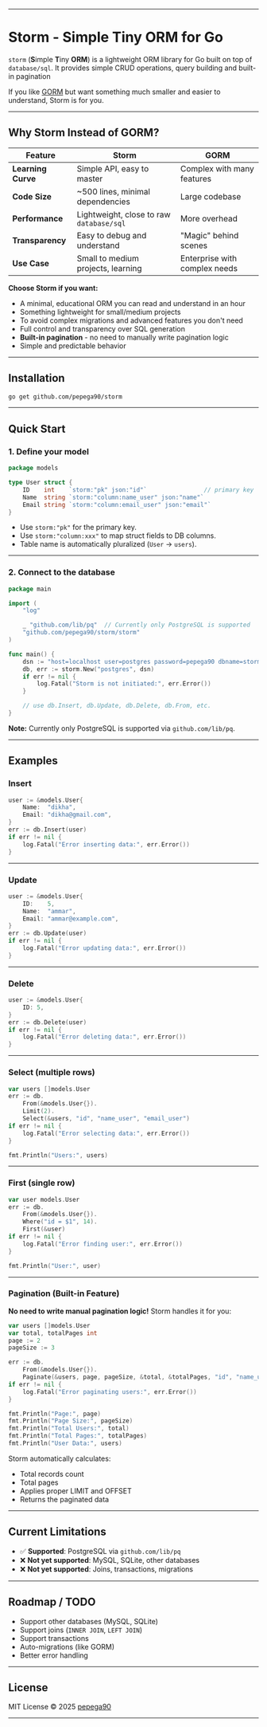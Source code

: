 
---
# Storm - Simple Tiny ORM for Go

`storm` (**S**imple **T**iny **ORM**) is a lightweight ORM library for Go built on top of `database/sql`.
It provides simple CRUD operations, query building and built-in pagination

If you like [GORM](https://gorm.io/) but want something much smaller and easier to understand, Storm is for you.

---

## Why Storm Instead of GORM?

| Feature | Storm | GORM |
|---------|-------|------|
| **Learning Curve** | Simple API, easy to master | Complex with many features |
| **Code Size** | ~500 lines, minimal dependencies | Large codebase |
| **Performance** | Lightweight, close to raw `database/sql` | More overhead |
| **Transparency** | Easy to debug and understand | "Magic" behind scenes |
| **Use Case** | Small to medium projects, learning | Enterprise with complex needs |

**Choose Storm if you want:**
- A minimal, educational ORM you can read and understand in an hour
- Something lightweight for small/medium projects
- To avoid complex migrations and advanced features you don't need
- Full control and transparency over SQL generation
- **Built-in pagination** - no need to manually write pagination logic
- Simple and predictable behavior

---

## Installation

```bash
go get github.com/pepega90/storm
```

---

## Quick Start

### 1. Define your model

```go
package models

type User struct {
	ID    int    `storm:"pk" json:"id"`                // primary key
	Name  string `storm:"column:name_user" json:"name"`
	Email string `storm:"column:email_user" json:"email"`
}
```

* Use `storm:"pk"` for the primary key.
* Use `storm:"column:xxx"` to map struct fields to DB columns.
* Table name is automatically pluralized (`User` → `users`).

---

### 2. Connect to the database

```go
package main

import (
	"log"

	_ "github.com/lib/pq"  // Currently only PostgreSQL is supported
	"github.com/pepega90/storm/storm"
)

func main() {
	dsn := "host=localhost user=postgres password=pepega90 dbname=storm_db port=5432 sslmode=disable TimeZone=Asia/Jakarta"
	db, err := storm.New("postgres", dsn)
	if err != nil {
		log.Fatal("Storm is not initiated:", err.Error())
	}

	// use db.Insert, db.Update, db.Delete, db.From, etc.
}
```

**Note:** Currently only PostgreSQL is supported via `github.com/lib/pq`.

---

## Examples

### Insert

```go
user := &models.User{
	Name:  "dikha",
	Email: "dikha@gmail.com",
}
err := db.Insert(user)
if err != nil {
	log.Fatal("Error inserting data:", err.Error())
}
```

---

### Update

```go
user := &models.User{
	ID:    5,
	Name:  "ammar",
	Email: "ammar@example.com",
}
err := db.Update(user)
if err != nil {
	log.Fatal("Error updating data:", err.Error())
}
```

---

### Delete

```go
user := &models.User{
	ID: 5,
}
err := db.Delete(user)
if err != nil {
	log.Fatal("Error deleting data:", err.Error())
}
```

---

### Select (multiple rows)

```go
var users []models.User
err := db.
	From(&models.User{}).
	Limit(2).
	Select(&users, "id", "name_user", "email_user")
if err != nil {
	log.Fatal("Error selecting data:", err.Error())
}

fmt.Println("Users:", users)
```

---

### First (single row)

```go
var user models.User
err := db.
	From(&models.User{}).
	Where("id = $1", 14).
	First(&user)
if err != nil {
	log.Fatal("Error finding user:", err.Error())
}

fmt.Println("User:", user)
```

---

### Pagination (Built-in Feature)

**No need to write manual pagination logic!** Storm handles it for you:

```go
var users []models.User
var total, totalPages int
page := 2
pageSize := 3

err := db.
	From(&models.User{}).
	Paginate(&users, page, pageSize, &total, &totalPages, "id", "name_user")
if err != nil {
	log.Fatal("Error paginating users:", err.Error())
}

fmt.Println("Page:", page)
fmt.Println("Page Size:", pageSize)
fmt.Println("Total Users:", total)
fmt.Println("Total Pages:", totalPages)
fmt.Println("User Data:", users)
```

Storm automatically calculates:
- Total records count
- Total pages
- Applies proper LIMIT and OFFSET
- Returns the paginated data

---

## Current Limitations

- ✅ **Supported**: PostgreSQL via `github.com/lib/pq`
- ❌ **Not yet supported**: MySQL, SQLite, other databases
- ❌ **Not yet supported**: Joins, transactions, migrations

---

## Roadmap / TODO

* Support other databases (MySQL, SQLite)
* Support joins (`INNER JOIN`, `LEFT JOIN`)
* Support transactions
* Auto-migrations (like GORM)
* Better error handling

---

## License

MIT License © 2025 [pepega90](https://github.com/pepega90)

---
